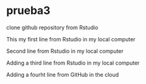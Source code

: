 # prueba3
clone github repository from Rstudio

This my first line from Rstudio in my local computer

Second line from Rstudio in my local computer

Adding a third line from Rstudio in my local computer

Adding a fourht line from GitHub in the cloud 
